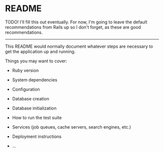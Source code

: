# README

TODO! I'll fill this out eventually. For now, I'm going to leave the default recommendations from Rails up so I don't forget, as these are good recommendations.  
  
---------------------------------------------------------------------------  
This README would normally document whatever steps are necessary to get the
application up and running.

Things you may want to cover:

* Ruby version

* System dependencies

* Configuration

* Database creation

* Database initialization

* How to run the test suite

* Services (job queues, cache servers, search engines, etc.)

* Deployment instructions

* ...
